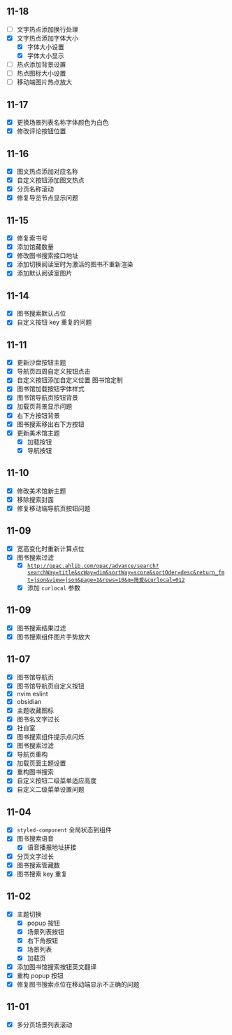 ## 11-18

- [ ] 文字热点添加换行处理
- [x] 文字热点添加字体大小
	- [x] 字体大小设置
	- [x] 字体大小显示
- [ ] 热点添加背景设置
- [ ] 热点图标大小设置
- [ ] 移动端图片热点放大

## 11-17

- [x] 更换场景列表名称字体颜色为白色
- [x] 修改评论按钮位置

## 11-16

- [x] 图文热点添加对应名称
- [x] 自定义按钮添加图文热点
- [x] 分页名称滚动
- [x] 修复导览节点显示问题

## 11-15

- [x] 修复索书号
- [x] 添加馆藏数量
- [x] 修改图书搜索接口地址
- [x] 添加切换阅读室时为激活的图书不重新渲染
- [x] 添加默认阅读室图片

## 11-14

- [x] 图书搜索默认占位
- [x] 自定义按钮 key 重复的问题

## 11-11

- [x] 更新沙盘按钮主题
- [x] 导航页四周自定义按钮点击
- [x] 自定义按钮添加自定义位置 图书馆定制
- [x] 图书馆加载按钮字体样式
- [x] 图书馆导航页按钮背景
- [x] 加载页背景显示问题
- [x] 右下方按钮背景
- [x] 图书搜索移出右下方按钮
- [x] 更新美术馆主题
	- [x] 加载按钮
	- [x] 导航按钮

## 11-10

- [x]  修改美术馆新主题
- [x]  移除搜索封面
- [x]  修复移动端导航页按钮问题

## 11-09

- [x]  宽高变化时重新计算点位
- [x]  图书搜索过滤
    - [x]  [`http://opac.ahlib.com/opac/advance/search?searchWay=title&scWay=dim&sortWay=score&sortOder=desc&return_fmt=json&view=json&page=1&rows=10&q=简爱&curlocal=012`](http://opac.ahlib.com/opac/advance/search?searchWay=title&scWay=dim&sortWay=score&sortOder=desc&return_fmt=json&view=json&page=1&rows=10&q=%E7%AE%80%E7%88%B1&curlocal=012)
    - [x]  添加 `curlocal` 参数

## 11-09

- [x]  图书搜索结果过滤
- [x]  图书搜索组件图片手势放大

## 11-07

- [x]  图书馆导航页
- [x]  图书馆导航页自定义按钮
- [x]  nvim eslint
- [x]  obsidian
- [x]  主题收藏图标
- [x]  图书名文字过长
- [x]  社自室
- [x]  图书搜索组件提示点闪烁
- [x]  图书搜索过滤
- [x]  导航页重构
- [x]  加载页面主题设置
- [x]  重构图书搜索
- [x]  自定义按钮二级菜单适应高度
- [x]  自定义二级菜单设置问题

## 11-04

- [x]  `styled-component` 全局状态到组件
- [x]  图书搜索语音
    - [x]  语音播报地址拼接
- [x]  分页文字过长
- [x]  图书搜索管藏数
- [x]  图书搜索 key 重复

## 11-02

- [x]  主题切换
    - [x]  popup 按钮
    - [x]  场景列表按钮
    - [x]  右下角按钮
    - [x]  场景列表
    - [x]  加载页
- [x]  添加图书馆搜索按钮英文翻译
- [x]  重构 popup 按钮
- [x]  修复图书搜索点位在移动端显示不正确的问题

## 11-01

- [x]  多分页场景列表滚动